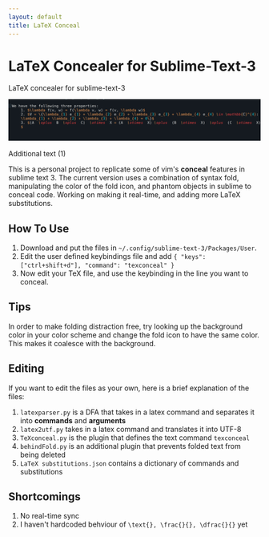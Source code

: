 ```yaml
---
layout: default
title: LaTeX Conceal
---
```


# LaTeX Concealer for Sublime-Text-3
LaTeX concealer for sublime-text-3

<img src = "images/conceal_tex.gif?raw=true"/>

Additional text (1)

This is a personal project to replicate some of vim's <b>conceal</b> features in sublime text 3. The current version uses a combination of syntax fold, manipulating the color of the fold icon, and phantom objects in sublime to conceal code. Working on making it real-time, and adding more LaTeX substitutions.

## How To Use 

1. Download and put the files in ```~/.config/sublime-text-3/Packages/User```. 
2. Edit the user defined keybindings file and add  ``` { "keys": ["ctrl+shift+d"], "command": "texconceal" } ```
3. Now edit your TeX file, and use the keybinding in the line you want to conceal. 

## Tips 

In order to make folding distraction free, try looking up the background color in your color scheme and change the fold icon to have the same color. This makes it coalesce with the background.

## Editing 

If you want to edit the files as your own, here is a brief explanation of the files: 

1. ```latexparser.py``` is a DFA that takes in a latex command and separates it into <b>commands</b> and <b>arguments</b> 
2. ```latex2utf.py``` takes in a latex command and translates it into UTF-8 
3. ```TeXconceal.py``` is the plugin that defines the text command ```texconceal``` 
4. ```behindFold.py``` is an additional plugin that prevents folded text from being deleted 
5. ```LaTeX substitutions.json``` contains a dictionary of commands and substitutions 

## Shortcomings 

1. No real-time sync 
2. I haven't hardcoded behviour of ```\text{}, \frac{}{}, \dfrac{}{}``` yet  
